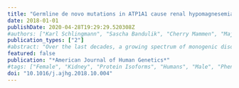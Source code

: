 ```yaml
---
title: "Germline de novo mutations in ATP1A1 cause renal hypomagnesemia, refractory seizures, and intellectual disability"
date: 2018-01-01
publishDate: 2020-04-28T19:29:29.520308Z
#authors: ["Karl Schlingmann", "Sascha Bandulik", "Cherry Mammen", "Maja Tarailo-Graovac", "Rikke Holm", "Matthias Baumann", "Jens König", "Jessica Lee", "Britt Drögemöller", "Katrin Imminger", "Bodo Beck", "Janine Altmüller", "Holger Thiele", "Siegfried Waldegger", "William Van't Hoff", "Robert Kleta", "Richard Warth", "Clara van Karnebeek", "Bente Vilsen", "Detlef Bockenhauer", "Martin Konrad"]
publication_types: ["2"]
#abstract: "Over the last decades, a growing spectrum of monogenic disorders of human magnesium homeostasis has been clinically characterized, and genetic studies in affected individuals have identified important molecular components of cellular and epithelial magnesium transport. Here, we describe three infants who are from non-consanguineous families and who presented with a disease phenotype consisting of generalized seizures in infancy, severe hypomagnesemia, and renal magnesium wasting. Seizures persisted despite magnesium supplementation and were associated with significant intellectual disability. Whole-exome sequencing and conventional Sanger sequencing identified heterozygous de novo mutations in the catalytic Na+, K+-ATPase α1 subunit (ATP1A1). Functional characterization of mutant Na+, K+-ATPase α1 subunits in heterologous expression systems revealed not only a loss of Na+, K+-ATPase function but also abnormal cation permeabilities, which led to membrane depolarization and possibly aggravated the effect of the loss of physiological pump activity. These findings underline the indispensable role of the α1 isoform of the Na+, K+-ATPase for renal-tubular magnesium handling and cellular ion homeostasis, as well as maintenance of physiologic neuronal activity."
featured: false
publication: "*American Journal of Human Genetics*"
#tags: ["Female", "Kidney", "Protein Isoforms", "Humans", "Male", "Phenotype", "Child", "Child", "Preschool", "Infant", "Infant", "Newborn", "Mutation", "Heterozygote", "ATP1A1", "Germ Cells", "Homeostasis", "hypomagnesemia", "intellectual disability", "Intellectual Disability", "Magnesium", "Na-K ATPase", "Renal Tubular Transport", "Inborn Errors", "seizures", "Seizures", "Sodium-Potassium-Exchanging ATPase", "α1 subunit"]
doi: "10.1016/j.ajhg.2018.10.004"
---
```


